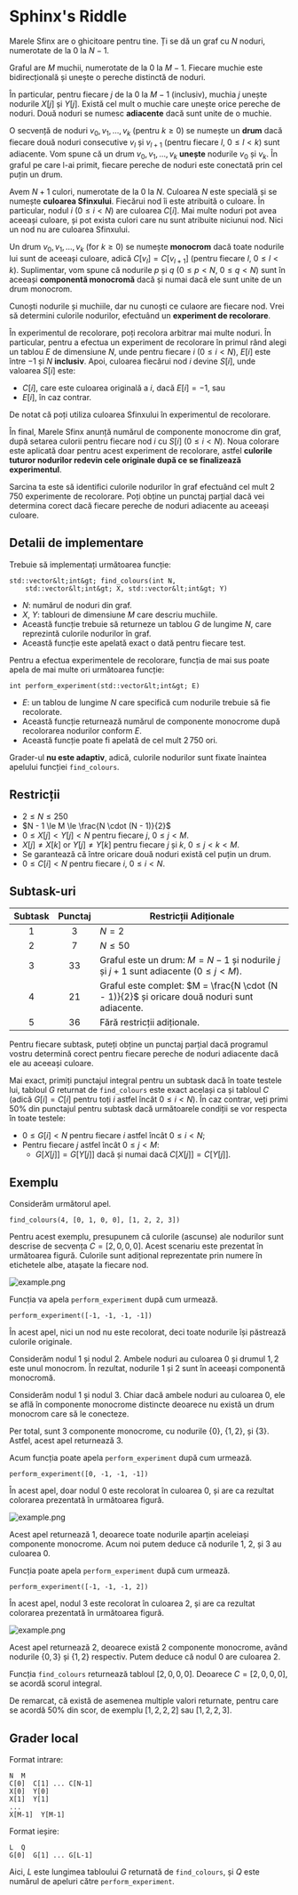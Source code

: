 # Sphinx's Riddle
Marele Sfinx are o ghicitoare pentru tine. Ți se dă un graf cu $N$ noduri, numerotate de la $0$ la $N - 1$.

Graful are $M$ muchii, numerotate de la $0$ la $M - 1$. Fiecare muchie este bidirecțională și unește o pereche distinctă de noduri. 

În particular, pentru fiecare $j$ de la $0$ la $M - 1$ (inclusiv), muchia $j$ unește nodurile $X[j]$ și $Y[j]$. Există cel mult o muchie care unește orice pereche de noduri.
Două noduri se numesc **adiacente** dacă sunt unite de o muchie. 

O secvență  de noduri $v_0, v_1, \ldots, v_k$ (pentru $k \ge 0$) se numește un **drum** dacă fiecare două noduri consecutive $v_l$ și $v_{l+1}$
 (pentru fiecare $l$, $0 \le l \lt k$) sunt adiacente.
Vom spune că un drum $v_0, v_1, \ldots, v_k$ **unește** nodurile $v_0$ și $v_k$. În graful pe care l-ai primit, fiecare pereche de noduri este conectată prin cel puțin un drum.

Avem $N + 1$ culori, numerotate de la $0$ la $N$. Culoarea $N$ este specială și se numește **culoarea Sfinxului**. Fiecărui nod îi este atribuită o culoare. În particular, nodul $i$ ($0 \le i \lt N$) are culoarea $C[i]$. Mai multe noduri pot avea aceeași culoare, și pot exista culori care nu sunt atribuite niciunui nod. Nici un nod nu are culoarea Sfinxului. 

Un drum $v_0, v_1, \ldots, v_k$ (for $k \ge 0$) se numește **monocrom** dacă toate nodurile lui sunt de aceeași culoare, adică $C[v_l] = C[v_{l+1}]$ (pentru fiecare $l$, $0 \le l \lt k$). Suplimentar, vom spune că nodurile $p$ și $q$ ($0 \le p \lt N$, $0 \le q \lt N$) sunt în aceeași **componentă monocromă** dacă și numai dacă ele sunt unite de un drum monocrom. 

Cunoști nodurile și muchiile, dar nu cunoști ce culaore are fiecare nod. Vrei să determini culorile nodurilor, efectuând un **experiment de recolorare**. 

În experimentul de recolorare, poți recolora arbitrar mai multe noduri. În particular, pentru a efectua un experiment de recolorare în primul rând alegi un tablou $E$ de dimensiune $N$, unde pentru fiecare $i$ ($0 \le i \lt N$), $E[i]$ este între $-1$ și $N$ **inclusiv**. Apoi, culoarea fiecărui nod $i$ devine $S[i]$, unde valoarea $S[i]$ este:
* $C[i]$, care este culoarea originală a $i$, dacă $E[i] = -1$, sau
* $E[i]$, în caz contrar.

De notat că poți utiliza culoarea Sfinxului în experimentul de recolorare.

În final, Marele Sfinx anunță numărul de componente monocrome din graf, după setarea culorii pentru fiecare nod $i$ cu $S[i]$ ($0 \le i \lt N$). Noua colorare este aplicată doar pentru acest experiment de recolorare, astfel **culorile tuturor nodurilor redevin cele originale după ce se finalizează experimentul**.

Sarcina ta este să identifici culorile nodurilor în graf efectuând cel mult $2\,750$ experimente de recolorare.
Poți obține un punctaj parțial dacă vei determina corect dacă fiecare pereche de noduri adiacente au aceeași culoare.

## Detalii de implementare

Trebuie să implementați următoarea funcție:

```
std::vector&lt;int&gt; find_colours(int N,
    std::vector&lt;int&gt; X, std::vector&lt;int&gt; Y)
```

* $N$: numărul de noduri din graf.
* $X$, $Y$: tablouri de dimensiune $M$ care descriu muchiile.
* Această funcție trebuie să returneze un tablou $G$ de lungime $N$, care reprezintă culorile nodurilor în graf.
* Această funcție este apelată exact o dată pentru fiecare test.

Pentru a efectua experimentele de recolorare, funcția de mai sus poate apela de mai multe ori următoarea funcție: 

```
int perform_experiment(std::vector&lt;int&gt; E)
```

* $E$: un tablou de lungime $N$ care specifică cum nodurile trebuie să fie recolorate.
* Această funcție returnează numărul de componente monocrome după recolorarea nodurilor conform $E$.
* Această funcție poate fi apelată de cel mult $2\,750$ ori.

Grader-ul **nu este adaptiv**, adică, culorile nodurilor sunt fixate înaintea apelului funcției `find_colours`.

## Restricții

* $2 \le N \le 250$
* $N - 1 \le M \le \frac{N \cdot (N - 1)}{2}$
* $0 \le X[j] \lt Y[j] \lt N$ pentru fiecare $j$, $0 \le j \lt M$.
* $X[j] \neq X[k]$ or $Y[j] \neq Y[k]$
   pentru fiecare $j$ și $k$, $0 \le j \lt k \lt M$.
* Se garantează că între oricare două noduri există cel puțin un drum.
* $0 \le C[i] \lt N$ pentru fiecare $i$, $0 \le i \lt N$.

## Subtask-uri

| Subtask | Punctaj  | Restricții Adiționale |
| :-----: | :----: | ---------------------- |
| 1       | $3$    | $N = 2$
| 2       | $7$    | $N \le 50$
| 3       | $33$   | Graful este un drum: $M = N - 1$ și nodurile $j$ și $j+1$ sunt adiacente ($0 \leq j < M$).
| 4       | $21$   | Graful este complet: $M = \frac{N \cdot (N - 1)}{2}$ și oricare două noduri sunt adiacente.
| 5       | $36$   | Fără restricții adiționale.

Pentru fiecare subtask, puteți obține un punctaj parțial
 dacă programul vostru determină corect
 pentru fiecare pereche de noduri adiacente
 dacă ele au aceeași culoare.

Mai exact,
 primiți punctajul integral pentru un subtask
 dacă în toate testele lui,
 tabloul $G$ returnat de `find_colours`
 este exact același ca și tabloul $C$
 (adică $G[i] = C[i]$
 pentru toți $i$ astfel încât $0 \le i \lt N$).
În caz contrar,
 veți primi $50\%$ din punctajul pentru subtask
 dacă următoarele condiții se vor respecta
în toate testele:
* $0 \le G[i] \lt N$
   pentru fiecare $i$ astfel încât $0 \le i \lt N$;
* Pentru fiecare $j$ astfel încât $0 \le j \lt M$:
  * $G[X[j]] = G[Y[j]]$ dacă și numai dacă $C[X[j]] = C[Y[j]]$.

## Exemplu

Considerăm următorul apel.

```
find_colours(4, [0, 1, 0, 0], [1, 2, 2, 3])
```

Pentru acest exemplu, presupunem că
 culorile (ascunse) ale nodurilor sunt descrise de secvența
 $C = [2, 0, 0, 0]$.
Acest scenariu este prezentat în următoarea figură.
Culorile sunt adițional reprezentate prin numere în etichetele albe, atașate la fiecare nod.

![example.png](sphinx_example.png "230")

Funcția va apela `perform_experiment` după cum urmează.

```
perform_experiment([-1, -1, -1, -1])
```

În acest apel, nici un nod nu este recolorat, deci toate nodurile își păstrează  culorile originale.

Considerăm nodul $1$ și nodul $2$.
Ambele noduri au culoarea $0$ și drumul $1, 2$ este unul monocrom.
În rezultat, nodurile $1$ și $2$ sunt în aceeași componentă monocromă.

Considerăm nodul $1$ și nodul $3$.
Chiar dacă ambele noduri au culoarea $0$,
 ele se află în componente monocrome distincte
 deoarece nu există un drum  monocrom care să le conecteze.

Per total, sunt $3$ componente monocrome,
 cu nodurile $\{0\}$, $\{1, 2\}$, și $\{3\}$.
Astfel, acest apel returnează $3$.

Acum funcția poate apela `perform_experiment` după cum urmează.

```
perform_experiment([0, -1, -1, -1])
```

În acest apel, doar nodul $0$ este recolorat în culoarea $0$,
 și are ca rezultat colorarea prezentată în următoarea figură.

![example.png](sphinx_order1.png "230")

Acest apel returnează $1$, deoarece toate nodurile aparțin aceleiași componente monocrome.
Acum noi putem deduce că nodurile $1$, $2$, și $3$ au culoarea $0$.

Funcția poate apela `perform_experiment` după cum urmează.

```
perform_experiment([-1, -1, -1, 2])
```

În acest apel, nodul $3$ este recolorat în culoarea $2$,
 și are ca rezultat colorarea prezentată în următoarea figură.

![example.png](sphinx_order2.png "230")

Acest apel returnează $2$, deoarece există $2$ componente monocrome,
 având nodurile $\{0, 3\}$ și $\{1, 2\}$ respectiv. 
Putem deduce că nodul $0$ are culoarea $2$.

Funcția `find_colours` returnează tabloul $[2, 0, 0, 0]$.
Deoarece $C = [2, 0, 0, 0]$, se acordă scorul integral.

De remarcat, că există de asemenea multiple valori returnate, pentru care se acordă $50\%$ din scor, de exemplu $[1, 2, 2, 2]$ sau $[1, 2, 2, 3]$.

## Grader local

Format intrare:

```
N  M
C[0]  C[1] ... C[N-1]
X[0]  Y[0]
X[1]  Y[1]
...
X[M-1]  Y[M-1]
```

Format ieșire:

```
L  Q
G[0]  G[1] ... G[L-1]
```

Aici, $L$ este lungimea tabloului $G$ returnată de `find_colours`,
 și $Q$ este numărul de apeluri către `perform_experiment`.

